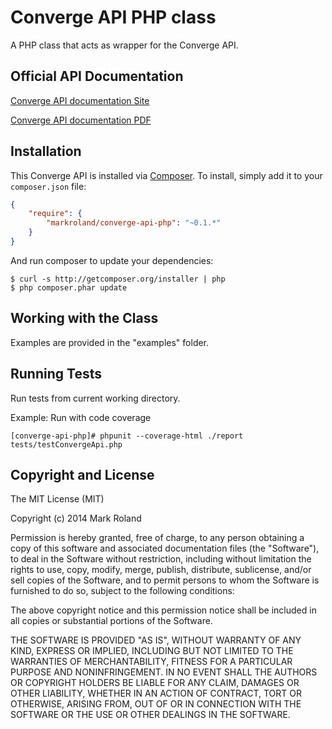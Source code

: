 Converge API PHP class
===================

A PHP class that acts as wrapper for the Converge API.


Official API Documentation
--------------------------

[Converge API documentation Site](https://demo.myvirtualmerchant.com/VirtualMerchantDemo/supportlandingvisitor.do)

[Converge API documentation PDF](https://www.myvirtualmerchant.com/VirtualMerchant/download/developerGuide.pdf)


Installation
------------

This Converge API is installed via [Composer](http://getcomposer.org/). To install, simply add it
to your `composer.json` file:

```json
{
    "require": {
        "markroland/converge-api-php": "~0.1.*"
    }
}
```

And run composer to update your dependencies:

    $ curl -s http://getcomposer.org/installer | php
    $ php composer.phar update


Working with the Class
----------------------

Examples are provided in the "examples" folder.


Running Tests
-------------

Run tests from current working directory.

Example: Run with code coverage

    [converge-api-php]# phpunit --coverage-html ./report tests/testConvergeApi.php


Copyright and License
---------------------

The MIT License (MIT)

Copyright (c) 2014 Mark Roland

Permission is hereby granted, free of charge, to any person obtaining a copy
of this software and associated documentation files (the "Software"), to deal
in the Software without restriction, including without limitation the rights
to use, copy, modify, merge, publish, distribute, sublicense, and/or sell
copies of the Software, and to permit persons to whom the Software is
furnished to do so, subject to the following conditions:

The above copyright notice and this permission notice shall be included in
all copies or substantial portions of the Software.

THE SOFTWARE IS PROVIDED "AS IS", WITHOUT WARRANTY OF ANY KIND, EXPRESS OR
IMPLIED, INCLUDING BUT NOT LIMITED TO THE WARRANTIES OF MERCHANTABILITY,
FITNESS FOR A PARTICULAR PURPOSE AND NONINFRINGEMENT. IN NO EVENT SHALL THE
AUTHORS OR COPYRIGHT HOLDERS BE LIABLE FOR ANY CLAIM, DAMAGES OR OTHER
LIABILITY, WHETHER IN AN ACTION OF CONTRACT, TORT OR OTHERWISE, ARISING FROM,
OUT OF OR IN CONNECTION WITH THE SOFTWARE OR THE USE OR OTHER DEALINGS IN
THE SOFTWARE.